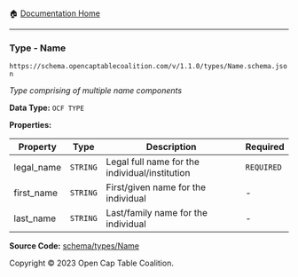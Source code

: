 :house: [Documentation Home](../../../README.md)

---

### Type - Name

`https://schema.opencaptablecoalition.com/v/1.1.0/types/Name.schema.json`

_Type comprising of multiple name components_

**Data Type:** `OCF TYPE`

**Properties:**

| Property   | Type     | Description                                    | Required   |
| ---------- | -------- | ---------------------------------------------- | ---------- |
| legal_name | `STRING` | Legal full name for the individual/institution | `REQUIRED` |
| first_name | `STRING` | First/given name for the individual            | -          |
| last_name  | `STRING` | Last/family name for the individual            | -          |

**Source Code:** [schema/types/Name](../../../../schema/types/Name.schema.json)

Copyright © 2023 Open Cap Table Coalition.
